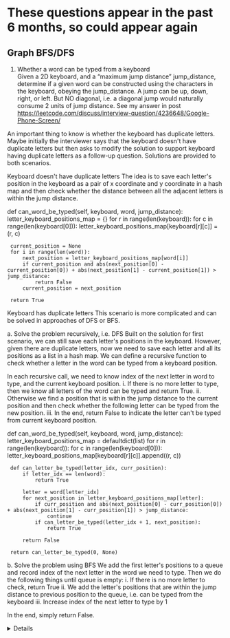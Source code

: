 # These questions appear in the past 6 months, so could appear again
## Graph BFS/DFS
1. Whether a word can be typed from a keyboard  
  Given a 2D keyboard, and a “maximum jump distance” jump_distance, determine if a given word can be constructed using the characters in the keyboard, obeying the jump_distance. A jump can be up, down, right, or left. But NO diagonal, i.e. a diagonal jump would naturally consume 2 units of jump distance. See my answer in post https://leetcode.com/discuss/interview-question/4236648/Google-Phone-Screen/

An important thing to know is whether the keyboard has duplicate letters. Maybe initially the interviewer says that the keyboard doesn't have duplicate letters but then asks to modify the solution to support keyboard having duplicate letters as a follow-up question. Solutions are provided to both scenarios.

Keyboard doesn't have duplicate letters
The idea is to save each letter's position in the keyboard as a pair of x coordinate and y coordinate in a hash map and then check whether the distance between all the adjacent letters is within the jump distance.

 def can_word_be_typed(self, keyboard, word, jump_distance):
     letter_keyboard_positions_map = {}
     for r in range(len(keyboard)):
         for c in range(len(keyboard[0])):
             letter_keyboard_positions_map[keyboard[r][c]] = (r, c)
     
     current_position = None
     for i in range(len(word)):
         next_position = letter_keyboard_positions_map[word[i]]
         if current_position and abs(next_position[0] - current_position[0]) + abs(next_position[1] - current_position[1]) > jump_distance:
             return False
         current_position = next_position
     
     return True
Keyboard has duplicate letters
This scenario is more complicated and can be solved in approaches of DFS or BFS.

a. Solve the problem recursively, i.e. DFS
Built on the solution for first scenario, we can still save each letter's positions in the keyboard. However, given there are duplicate letters, now we need to save each letter and all its positions as a list in a hash map. We can define a recursive function to check whether a letter in the word can be typed from a keyboard position.

In each recursive call, we need to know index of the next letter in word to type, and the current keyboard position.
i. If there is no more letter to type, then we know all letters of the word can be typed and return True.
ii. Otherwise we find a position that is within the jump distance to the current position and then check whether the following letter can be typed from the new position.
iii. In the end, return False to indicate the letter can't be typed from current keyboard position.

 def can_word_be_typed(self, keyboard, word, jump_distance):
     letter_keyboard_positions_map = defaultdict(list)
     for r in range(len(keyboard)):
         for c in range(len(keyboard[0])):
             letter_keyboard_positions_map[keyboard[r][c]].append((r, c))
     
     def can_letter_be_typed(letter_idx, curr_position):
         if letter_idx == len(word):
             return True
         
         letter = word[letter_idx]
         for next_position in letter_keyboard_positions_map[letter]:
             if curr_position and abs(next_position[0] - curr_position[0]) + abs(next_position[1] - curr_position[1]) > jump_distance:
                 continue
             if can_letter_be_typed(letter_idx + 1, next_position):
                 return True

         return False
     
     return can_letter_be_typed(0, None)
b. Solve the problem using BFS
We add the first letter's positions to a queue and record index of the next letter in the word we need to type. Then we do the following things until queue is empty:
i. If there is no more letter to check, return True
ii. We add the letter's positions that are within the jump distance to previous position to the queue, i.e. can be typed from the keyboard
iii. Increase index of the next letter to type by 1

In the end, simply return False.
  <details>
    
    ```python
     def can_word_be_typed(self, keyboard, word, jump_distance):
         if not word:
             return True
    
         letter_keyboard_positions_map = defaultdict(list)
         for r in range(len(keyboard)):
             for c in range(len(keyboard[0])):
                 letter_keyboard_positions_map[keyboard[r][c]].append((r, c))
         
         queue = deque()
         for position in letter_keyboard_positions_map[word[0]]:
             queue.append(position)
    
         next_letter_idx = 1
         while queue:
             if next_letter_idx == len(word):
                 return True 
    
             level_size = len(queue)
             for _ in range(level_size):         
                 pos = queue.popleft()
                 for next_position in letter_keyboard_positions_map[word[next_letter_idx]]:
                     if abs(next_position[0] - position[0]) + abs(next_position[1] - position[1]) <= jump_distance:
                         queue.append(next_position)
             next_letter_idx += 1
             
         return False
    ```
  </details>


